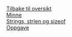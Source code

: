[Tilbake til oversikt](../README.md)<br />
[Minne](./memory)<br />
[Strings, strlen og sizeof](./strings)<br />
[Oppgave](./oppgave)<br />
